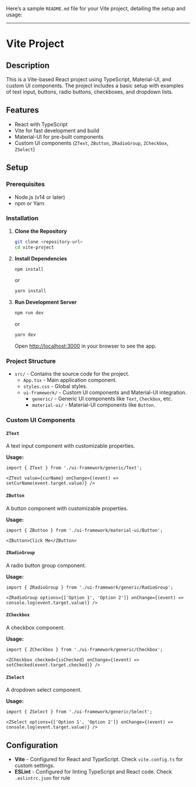 Here’s a sample `README.md` file for your Vite project, detailing the setup and usage:

---

# Vite Project

## Description

This is a Vite-based React project using TypeScript, Material-UI, and custom UI components. The project includes a basic setup with examples of text input, buttons, radio buttons, checkboxes, and dropdown lists.

## Features

- React with TypeScript
- Vite for fast development and build
- Material-UI for pre-built components
- Custom UI components (`ZText`, `ZButton`, `ZRadioGroup`, `ZCheckbox`, `ZSelect`)

## Setup

### Prerequisites

- Node.js (v14 or later)
- npm or Yarn

### Installation

1. **Clone the Repository**

   ```bash
   git clone <repository-url>
   cd vite-project
   ```

2. **Install Dependencies**

   ```bash
   npm install
   ```

   or

   ```bash
   yarn install
   ```

3. **Run Development Server**

   ```bash
   npm run dev
   ```

   or

   ```bash
   yarn dev
   ```

   Open [http://localhost:3000](http://localhost:3000) in your browser to see the app.

### Project Structure

- `src/` - Contains the source code for the project.
  - `App.tsx` - Main application component.
  - `styles.css` - Global styles.
  - `ui-framework/` - Custom UI components and Material-UI integration.
    - `generic/` - Generic UI components like `Text`, `Checkbox`, etc.
    - `material-ui/` - Material-UI components like `Button`.

### Custom UI Components

#### `ZText`

A text input component with customizable properties.

**Usage:**

```tsx
import { ZText } from './ui-framework/generic/Text';

<ZText value={curName} onChange={(event) => setCurName(event.target.value)} />
```

#### `ZButton`

A button component with customizable properties.

**Usage:**

```tsx
import { ZButton } from './ui-framework/material-ui/Button';

<ZButton>Click Me</ZButton>
```

#### `ZRadioGroup`

A radio button group component.

**Usage:**

```tsx
import { ZRadioGroup } from './ui-framework/generic/RadioGroup';

<ZRadioGroup options={['Option 1', 'Option 2']} onChange={(event) => console.log(event.target.value)} />
```

#### `ZCheckbox`

A checkbox component.

**Usage:**

```tsx
import { ZCheckbox } from './ui-framework/generic/Checkbox';

<ZCheckbox checked={isChecked} onChange={(event) => setChecked(event.target.checked)} />
```

#### `ZSelect`

A dropdown select component.

**Usage:**

```tsx
import { ZSelect } from './ui-framework/generic/Select';

<ZSelect options={['Option 1', 'Option 2']} onChange={(event) => console.log(event.target.value)} />
```

## Configuration

- **Vite** - Configured for React and TypeScript. Check `vite.config.ts` for custom settings.
- **ESLint** - Configured for linting TypeScript and React code. Check `.eslintrc.json` for rule